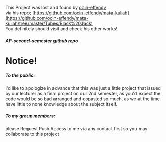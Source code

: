 This Project was lost and found by [ocin-effendy](https://github.com/ocin-effendy)<br>
via his repo; [https://github.com/ocin-effendy/mata-kuliah](https://github.com/ocin-effendy/mata-kuliah/tree/master/Tubes/Black%20Jack)<br>
You definitely should visit and check his other works!

##### AP-second-semester github repo
# Notice!
##### To the public:
I'd like to apologize in advance that this was just a little project that issued by our lecturer as a final project on our 2nd semester, as you'd expect the code would be so bad arranged and copasted so much, as we at the time have little to none knowledge about the subject itself.
##### To my group members:
please Request Push Access to me via any contact first so you may collaborate to this project

